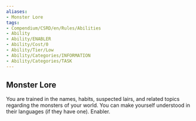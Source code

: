 ```yaml
---
aliases:
- Monster Lore
tags:
- Compendium/CSRD/en/Rules/Abilities
- Ability
- Ability/ENABLER
- Ability/Cost/0
- Ability/Tier/Low
- Ability/Categories/INFORMATION
- Ability/Categories/TASK
---
```


  
## Monster Lore  
You are trained in the names, habits, suspected lairs, and related topics regarding the monsters of your world. You can make yourself understood in their languages (if they have one). Enabler. 